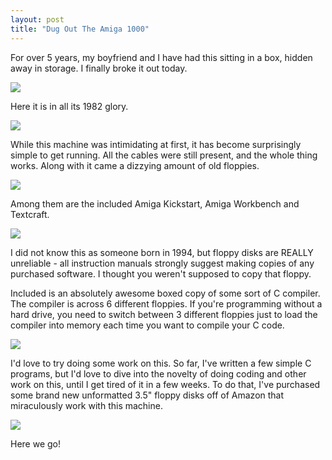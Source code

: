 ```yaml
---
layout: post
title: "Dug Out The Amiga 1000"
---
```


For over 5 years, my boyfriend and I have had this sitting in a box, hidden away in storage. I finally broke it out today.

![](/assets/amiga-off.jpeg)

Here it is in all its 1982 glory.

![](/assets/amiga-on.jpeg)

While this machine was intimidating at first, it has become surprisingly simple to get running. All the cables were still present, and the whole thing works. 
Along with it came a dizzying amount of old floppies. 

![](/assets/floppies.jpeg)

Among them are the included Amiga Kickstart, Amiga Workbench and Textcraft.

![](/assets/amiga-floppies.jpeg)

I did not know this as someone born in 1994, but floppy disks are REALLY unreliable - all instruction manuals strongly suggest making copies of any purchased
software. I thought you weren't supposed to copy that floppy.

Included is an absolutely awesome boxed copy of some sort of C compiler. The compiler is across 6 different floppies. If you're programming without a hard drive,
you need to switch between 3 different floppies just to load the compiler into memory each time you want to compile your C code.

![](/assets/lattice-c.jpeg)

I'd love to try doing some work on this. So far, I've written a few simple C programs, but I'd love to dive into the novelty of doing coding and other work on this,
until I get tired of it in a few weeks. To do that, I've purchased some brand new unformatted 3.5" floppy disks off of Amazon that miraculously work with this machine.

![](/assets/floppies.jpeg)

Here we go!





